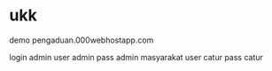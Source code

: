 # ukk
demo 
pengaduan.000webhostapp.com

login
admin 
user admin
pass admin
masyarakat
user catur
pass catur
